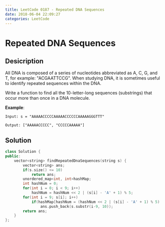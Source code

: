 ```yaml
---
title: LeetCode 0187 - Repeated DNA Sequences
date: 2018-06-04 22:09:27
categories: LeetCode
---
```

# Repeated DNA Sequences

<!--more-->

## Desicription

All DNA is composed of a series of nucleotides abbreviated as A, C, G, and T, for example: "ACGAATTCCG". When studying DNA, it is sometimes useful to identify repeated sequences within the DNA.

Write a function to find all the 10-letter-long sequences (substrings) that occur more than once in a DNA molecule.

**Example**:

```
Input: s = "AAAAACCCCCAAAAACCCCCCAAAAAGGGTTT"

Output: ["AAAAACCCCC", "CCCCCAAAAA"]
```

## Solution

```cpp
class Solution {
public:
    vector<string> findRepeatedDnaSequences(string s) {
        vector<string> ans;
        if(s.size() <= 10)
            return ans;
        unordered_map<int, int>hashMap;
        int hashNum = 0;
        for(int i = 0; i < 9; i++)
            hashNum = hashNum << 2 | (s[i] - 'A' + 1) % 5;
        for(int i = 9; s[i]; i++)
            if(hashMap[hashNum = (hashNum << 2 | (s[i] - 'A' + 1) % 5) & 0xfffff]++ == 1)
                ans.push_back(s.substr(i-9, 10));
        return ans;
    }
};
```